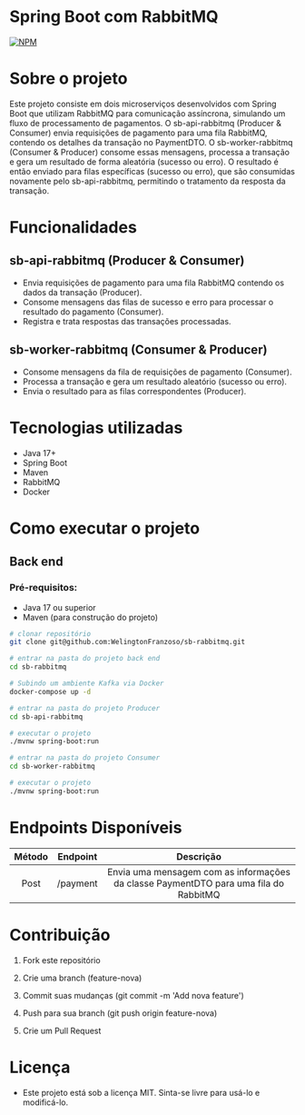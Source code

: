 # Spring Boot com RabbitMQ

[![NPM](https://img.shields.io/npm/l/react)](https://github.com/WelingtonFranzoso/sb-rabbitmq/blob/main/LICENSE) 

# Sobre o projeto

Este projeto consiste em dois microserviços desenvolvidos com Spring Boot que utilizam RabbitMQ para comunicação assíncrona, simulando um fluxo de processamento de pagamentos.
O sb-api-rabbitmq (Producer & Consumer) envia requisições de pagamento para uma fila RabbitMQ, contendo os detalhes da transação no PaymentDTO. 
O sb-worker-rabbitmq (Consumer & Producer) consome essas mensagens, processa a transação e gera um resultado de forma aleatória (sucesso ou erro). 
O resultado é então enviado para filas específicas (sucesso ou erro), que são consumidas novamente pelo sb-api-rabbitmq, permitindo o tratamento da resposta da transação.

# Funcionalidades
## sb-api-rabbitmq (Producer & Consumer)
- Envia requisições de pagamento para uma fila RabbitMQ contendo os dados da transação (Producer).
- Consome mensagens das filas de sucesso e erro para processar o resultado do pagamento (Consumer).
- Registra e trata respostas das transações processadas.

## sb-worker-rabbitmq (Consumer & Producer)
- Consome mensagens da fila de requisições de pagamento (Consumer).
- Processa a transação e gera um resultado aleatório (sucesso ou erro).
- Envia o resultado para as filas correspondentes (Producer).

# Tecnologias utilizadas

- Java 17+
- Spring Boot
- Maven
- RabbitMQ
- Docker

# Como executar o projeto
## Back end
### Pré-requisitos: 
- Java 17 ou superior
- Maven (para construção do projeto)

```bash
# clonar repositório
git clone git@github.com:WelingtonFranzoso/sb-rabbitmq.git

# entrar na pasta do projeto back end
cd sb-rabbitmq

# Subindo um ambiente Kafka via Docker
docker-compose up -d

# entrar na pasta do projeto Producer
cd sb-api-rabbitmq

# executar o projeto
./mvnw spring-boot:run

# entrar na pasta do projeto Consumer
cd sb-worker-rabbitmq

# executar o projeto
./mvnw spring-boot:run
```

# Endpoints Disponíveis

| Método | Endpoint      | Descrição             |
|:------:|:-------------:|:---------------------:|
| Post    | /payment      | Envia uma mensagem com as informações da classe PaymentDTO para uma fila do RabbitMQ |


# Contribuição

1. Fork este repositório

2. Crie uma branch (feature-nova)

3. Commit suas mudanças (git commit -m 'Add nova feature')

4. Push para sua branch (git push origin feature-nova)

5. Crie um Pull Request

# Licença

- Este projeto está sob a licença MIT. Sinta-se livre para usá-lo e modificá-lo.
